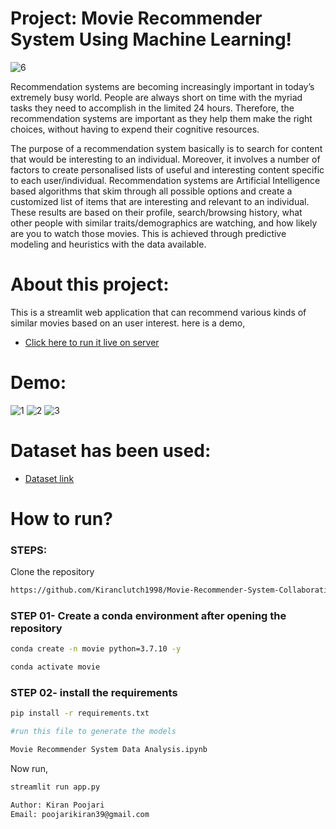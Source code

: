 # Project: Movie Recommender System Using Machine Learning!

![6](https://user-images.githubusercontent.com/76097123/182024524-c125999a-aa9d-46dd-ad67-f8dcaca71fd3.jpg)

Recommendation systems are becoming increasingly important in today’s extremely busy world. People are always short on time with the myriad tasks they need to accomplish in the limited 24 hours. Therefore, the recommendation systems are important as they help them make the right choices, without having to expend their cognitive resources.

The purpose of a recommendation system basically is to search for content that would be interesting to an individual. Moreover, it involves a number of factors to create personalised lists of useful and interesting content specific to each user/individual. Recommendation systems are Artificial Intelligence based algorithms that skim through all possible options and create a customized list of items that are interesting and relevant to an individual. These results are based on their profile, search/browsing history, what other people with similar traits/demographics are watching, and how likely are you to watch those movies. This is achieved through predictive modeling and heuristics with the data available.

# About this project:

This is a streamlit web application that can recommend various kinds of similar movies based on an user interest.
here is a demo,

* [Click here to run it live on server](https://movie-recommender-system98.herokuapp.com/)


# Demo:
![1](https://user-images.githubusercontent.com/76097123/182024552-02f40623-372c-4b40-8c0a-6e9afa10c8c2.png)
![2](https://user-images.githubusercontent.com/76097123/182024555-5edcbe02-2885-43ef-b2a5-848250f2c59d.png)
![3](https://user-images.githubusercontent.com/76097123/182024559-39a469de-2501-4e58-836c-1c7e37b0251b.png)



# Dataset has been used:

* [Dataset link](https://www.kaggle.com/tmdb/tmdb-movie-metadata?select=tmdb_5000_movies.csv)



# How to run?
### STEPS:

Clone the repository

```bash
https://github.com/Kiranclutch1998/Movie-Recommender-System-Collaborative-Filtering-.git
```
### STEP 01- Create a conda environment after opening the repository

```bash
conda create -n movie python=3.7.10 -y
```

```bash
conda activate movie
```


### STEP 02- install the requirements
```bash
pip install -r requirements.txt
```


```bash
#run this file to generate the models

Movie Recommender System Data Analysis.ipynb
```

Now run,
```bash
streamlit run app.py
```


```bash
Author: Kiran Poojari
Email: poojarikiran39@gmail.com

```



